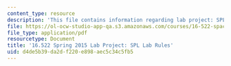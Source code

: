 ```yaml
---
content_type: resource
description: 'This file contains information regarding lab project: SPL lab rules.'
file: https://ol-ocw-studio-app-qa.s3.amazonaws.com/courses/16-522-space-propulsion-spring-2015/d4de5b39da2df220e898aec5c34c5fb5_MIT16_522S15_LabRules.pdf
file_type: application/pdf
resourcetype: Document
title: '16.522 Spring 2015 Lab Project: SPL Lab Rules'
uid: d4de5b39-da2d-f220-e898-aec5c34c5fb5
---
```

